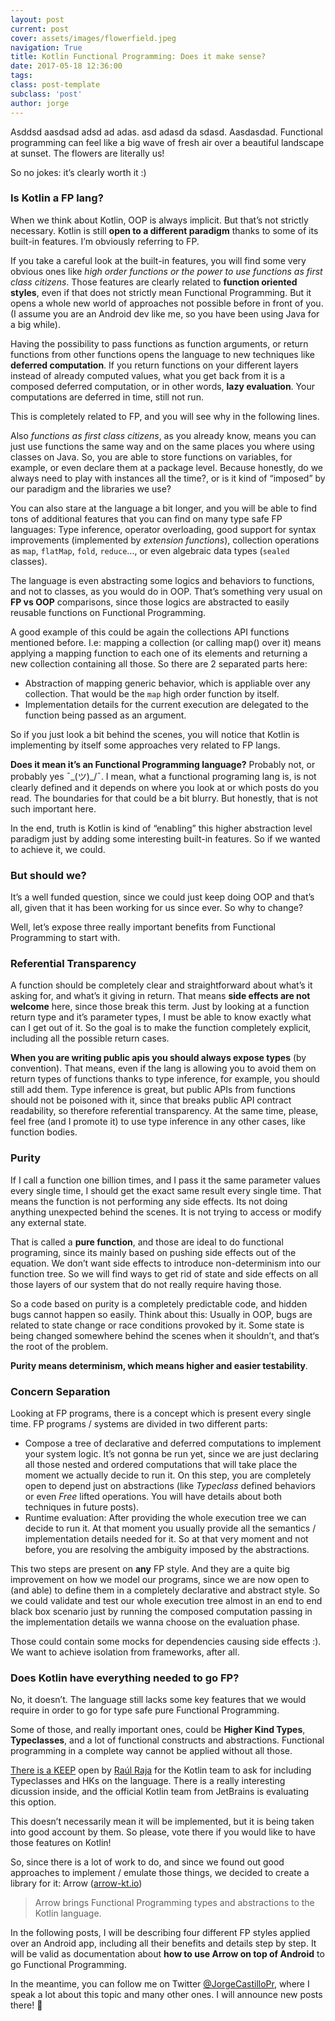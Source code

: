 ```yaml
---
layout: post
current: post
cover: assets/images/flowerfield.jpeg
navigation: True
title: Kotlin Functional Programming: Does it make sense?
date: 2017-05-18 12:36:00
tags:
class: post-template
subclass: 'post'
author: jorge
---
```


Asddsd aasdsad adsd ad adas. asd adasd da sdasd. Aasdasdad. Functional programming can feel like a big wave of fresh air over a beautiful landscape at sunset. The flowers are literally us!

So no jokes: it’s clearly worth it :)

### Is Kotlin a FP lang?

When we think about Kotlin, OOP is always implicit. But that’s not strictly necessary. Kotlin is still **open to a different paradigm** thanks to some of its built-in features. I’m obviously referring to FP.

If you take a careful look at the built-in features, you will find some very obvious ones like *high order functions or the power to use functions as first class citizens*. Those features are clearly related to **function oriented styles**, even if that does not strictly mean Functional Programming. But it opens a whole new world of approaches not possible before in front of you. (I assume you are an Android dev like me, so you have been using Java for a big while).

Having the possibility to pass functions as function arguments, or return functions from other functions opens the language to new techniques like **deferred computation**. If you return functions on your different layers instead of already computed values, what you get back from it is a composed deferred computation, or in other words, **lazy evaluation**. Your computations are deferred in time, still not run.

This is completely related to FP, and you will see why in the following lines.

Also *functions as first class citizens*, as you already know, means you can just use functions the same way and on the same places you where using classes on Java. So, you are able to store functions on variables, for example, or even declare them at a package level. Because honestly, do we always need to play with instances all the time?, or is it kind of “imposed” by our paradigm and the libraries we use?

You can also stare at the language a bit longer, and you will be able to find tons of additional features that you can find on many type safe FP languages: Type inference, operator overloading, good support for syntax improvements (implemented by *extension functions*), collection operations as `map`, `flatMap`, `fold`, `reduce`…, or even algebraic data types (`sealed` classes).

The language is even abstracting some logics and behaviors to functions, and not to classes, as you would do in OOP. That’s something very usual on **FP vs OOP** comparisons, since those logics are abstracted to easily reusable functions on Functional Programming.

A good example of this could be again the collections API functions mentioned before. I.e: mapping a collection (or calling map() over it) means applying a mapping function to each one of its elements and returning a new collection containing all those. So there are 2 separated parts here:

* Abstraction of mapping generic behavior, which is appliable over any collection. That would be the `map` high order function by itself.
* Implementation details for the current execution are delegated to the function being passed as an argument.

So if you just look a bit behind the scenes, you will notice that Kotlin is implementing by itself some approaches very related to FP langs.

**Does it mean it’s an Functional Programming language?** Probably not, or probably yes ¯\_(ツ)\_/¯. I mean, what a functional programing lang is, is not clearly defined and it depends on where you look at or which posts do you read. The boundaries for that could be a bit blurry. But honestly, that is not such important here.


In the end, truth is Kotlin is kind of “enabling” this higher abstraction level paradigm just by adding some interesting built-in features. So if we wanted to achieve it, we could.

### But should we?

It’s a well funded question, since we could just keep doing OOP and that’s all, given that it has been working for us since ever. So why to change?

Well, let’s expose three really important benefits from Functional Programming to start with.

### Referential Transparency

A function should be completely clear and straightforward about what’s it asking for, and what’s it giving in return. That means **side effects are not welcome** here, since those break this term. Just by looking at a function return type and it’s parameter types, I must be able to know exactly what can I get out of it. So the goal is to make the function completely explicit, including all the possible return cases.

**When you are writing public apis you should always expose types** (by convention). That means, even if the lang is allowing you to avoid them on return types of functions thanks to type inference, for example, you should still add them. Type inference is great, but public APIs from functions should not be poisoned with it, since that breaks public API contract readability, so therefore referential transparency. At the same time, please, feel free (and I promote it) to use type inference in any other cases, like function bodies.

### Purity

If I call a function one billion times, and I pass it the same parameter values every single time, I should get the exact same result every single time. That means the function is not performing any side effects. Its not doing anything unexpected behind the scenes. It is not trying to access or modify any external state.

That is called a **pure function**, and those are ideal to do functional programing, since its mainly based on pushing side effects out of the equation. We don’t want side effects to introduce non-determinism into our function tree. So we will find ways to get rid of state and side effects on all those layers of our system that do not really require having those.

So a code based on purity is a completely predictable code, and hidden bugs cannot happen so easily. Think about this: Usually in OOP, bugs are related to state change or race conditions provoked by it. Some state is being changed somewhere behind the scenes when it shouldn’t, and that‘s the root of the problem.

**Purity means determinism, which means higher and easier testability**.

### Concern Separation

Looking at FP programs, there is a concept which is present every single time. FP programs / systems are divided in two different parts:

* Compose a tree of declarative and deferred computations to implement your system logic. It’s not gonna be run yet, since we are just declaring all those nested and ordered computations that will take place the moment we actually decide to run it. On this step, you are completely open to depend just on abstractions (like *Typeclass* defined behaviors or even *Free* lifted operations. You will have details about both techniques in future posts).
* Runtime evaluation: After providing the whole execution tree we can decide to run it. At that moment you usually provide all the semantics / implementation details needed for it. So at that very moment and not before, you are resolving the ambiguity imposed by the abstractions.

This two steps are present on **any** FP style. And they are a quite big improvement on how we model our programs, since we are now open to (and able) to define them in a completely declarative and abstract style. So we could validate and test our whole execution tree almost in an end to end black box scenario just by running the composed computation passing in the implementation details we wanna choose on the evaluation phase.

Those could contain some mocks for dependencies causing side effects :). We want to achieve isolation from frameworks, after all.

### Does Kotlin have everything needed to go FP?

No, it doesn’t. The language still lacks some key features that we would require in order to go for type safe pure Functional Programming.

Some of those, and really important ones, could be **Higher Kind Types**, **Typeclasses**, and a lot of functional constructs and abstractions. Functional programming in a complete way cannot be applied without all those.

[There is a KEEP](https://github.com/Kotlin/KEEP/pull/87) open by [Raúl Raja](https://www.twitter.com/raulraja) for the Kotlin team to ask for including Typeclasses and HKs on the language. There is a really interesting dicussion inside, and the official Kotlin team from JetBrains is evaluating this option.

This doesn’t necessarily mean it will be implemented, but it is being taken into good account by them. So please, vote there if you would like to have those features on Kotlin!

So, since there is a lot of work to do, and since we found out good approaches to implement / emulate those things, we decided to create a library for it: Arrow ([arrow-kt.io](https://arrow-kt.io/))

> Arrow brings Functional Programming types and abstractions to the Kotlin language.

In the following posts, I will be describing four different FP styles applied over an Android app, including all their benefits and details step by step. It will be valid as documentation about **how to use Arrow on top of Android** to go Functional Programming.

In the meantime, you can follow me on Twitter [@JorgeCastilloPr](https://www.twitter.com/JorgeCastilloPr), where I speak a lot about this topic and many other ones. I will announce new posts there! 🎉
